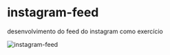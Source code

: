 # instagram-feed
desenvolvimento do feed do instagram como exercício


![instagram-feed](https://user-images.githubusercontent.com/6198834/60147608-7b441180-97a4-11e9-8860-beeacff85398.JPG)
